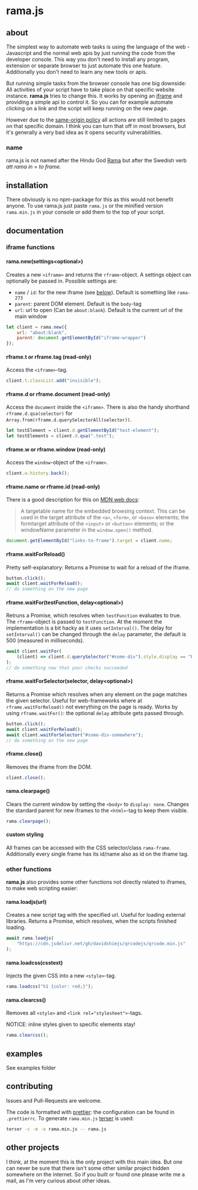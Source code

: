 # rama.js

## about

The simplest way to automate web tasks is using the language of the web -
Javascript and the normal web apis by just running the code from the developer
console. This way you don't need to install any program, extension or separate
browser to just automate this one feature. Additionally you don't need to learn
any new tools or apis.

But running simple tasks from the browser console has one big downside: All
activities of your script have to take place on that specific website instance.
**rama.js** tries to change this. It works by opening an [iframe][] and
providing a simple api to control it. So you can for example automate clicking
on a link and the script will keep running on the new page.

However due to the [same-origin policy][] all actions are still limited to pages
on that specific domain. I think you can turn that off in most browsers, but
it's generally a very bad idea as it opens security vulnerabilities.

### name

rama.js is not named after the Hindu God
[Rama][rama-god] but after the Swedish verb _att rama
in_ = _to frame_.

## installation

There obviously is no npm-package for this as this would not benefit anyone. To
use rama.js just paste `rama.js` or the minified version `rama.min.js` in your
console or add them to the top of your script.

## documentation

### iframe functions

#### rama.new(settings\<optional\>)

Creates a new `<iframe>` and returns the `rframe`-object. A settings object can
optionally be passed in. Possible settings are:

-   `name` / `id`: for the new iframe (see
    [below](#rframename-or-rframeid-read-only)). Default is something like
    `rama-273`
-   `parent`: parent DOM element. Default is the `body`-tag
-   `url`: url to open (Can be `about:blank`). Default is the current url of the
    main window

```javascript
let client = rama.new({
    url: "about:blank",
    parent: document.getElementById("iframe-wrapper")
});
```

#### rframe.t or rframe.tag (read-only)

Access the `<iframe>`-tag.

```javascript
client.t.classList.add("invisible");
```

#### rframe.d or rframe.document (read-only)

Access the `document` inside the `<iframe>`. There is also the handy shorthand
`rframe.d.qsa(selector)` for `Array.from(rframe.d.querySelectorAll(selector))`.

```javascript
let testElement = client.d.getElementById("test-element");
let testElements = client.d.qsa(".test");
```

#### rframe.w or rframe.window (read-only)

Access the `window`-object of the `<iframe>`.

```javascript
client.w.history.back();
```

#### rframe<nolink>.name or rframe<nolink>.id (read-only)

There is a good description for this on [MDN web docs][iframe]:

> A targetable name for the embedded browsing context. This can be used in the
> target attribute of the `<a>`, `<form>`, or `<base>` elements; the formtarget
> attribute of the `<input>` or `<button>` elements; or the windowName parameter
> in the `window.open()` method.

```javascript
document.getElementById("links-to-frame").target = client.name;
```

#### rframe.waitForReload()

Pretty self-explanatory: Returns a Promise to wait for a reload of the iframe.

```javascript
button.click();
await client.waitForReload();
// do something on the new page
```

#### rframe.waitFor(testFunction, delay\<optional\>)

Retruns a Promise, which resolves when `testFunction` evaluates to true. The
`rframe`-object is passed to `testFunction`. At the moment the implementation is
a bit hacky as it uses `setInterval()`. The delay for `setInterval()` can be
changed through the `delay` parameter, the default is 500 (measured in
milliseconds).

```javascript
await client.waitFor(
    (client) => client.d.querySelector("#some-div").style.display == "block"
);
// do something now that your checks succeeded
```

#### rframe.waitForSelector(selector, delay\<optional\>)

Returns a Promise which resolves when any element on the page matches the given
selector. Useful for web-frameworks where at `rframe.waitForReload()` not
everything on the page is ready. Works by using `rframe.waitFor()`: the optional
`delay` attribute gets passed through.

```javascript
button.click();
await client.waitForReload();
await client.waitForSelector("#some-div-somewhere");
// do something on the new page
```

#### rframe.close()

Removes the iframe from the DOM.

```javascript
client.close();
```

#### rama.clearpage()

Clears the current window by setting the `<body>` to `display: none`. Changes
the standard parent for new iframes to the `<html>`-tag to keep them visible.

```javascript
rama.clearpage();
```

#### custom styling

All frames can be accessed with the CSS selector/class `rama-frame`.
Additionally every single frame has its id/name also as id on the iframe tag.

### other functions

**rama.js** also provides some other functions not directly related to iframes,
to make web scripting easier:

#### rama.loadjs(url)

Creates a new script tag with the specified url. Useful for loading external
libraries. Returns a Promise, which resolves, when the scripts finished loading.

```javascript
await rama.loadjs(
    "https://cdn.jsdelivr.net/gh/davidshimjs/qrcodejs/qrcode.min.js"
);
```

#### rama.loadcss(csstext)

Injects the given CSS into a new `<style>`-tag.

```javascript
rama.loadcss("h1 {color: red;}");
```

#### rama.clearcss()

Removes all `<style>` and `<link rel="stylesheet">`-tags.

NOTICE: inline styles given to specific elements stay!

```javascript
rama.clearcss();
```

## examples

See examples folder

## contributing

Issues and Pull-Requests are welcome.

The code is formatted with [prettier][]: the configuration can be found in
`.prettierrc`. To generate `rama.min.js` [terser][] is used:

```bash
terser -c -m -o rama.min.js -- rama.js
```

## other projects

I think, at the moment this is the only project with this main idea. But one can
never be sure that there isn't some other similar project hidden somewhere on
the internet. So if you built or found one please write me a mail, as I'm very
curious about other ideas.

[iframe]: https://developer.mozilla.org/en-US/docs/Web/HTML/Element/iframe
[same-origin policy]: https://developer.mozilla.org/en-US/docs/Web/Security/Same-origin_policy
[rama-god]: https://en.wikipedia.org/wiki/Rama
[prettier]: https://github.com/prettier/prettier
[terser]: https://github.com/terser/terser

